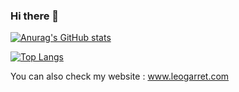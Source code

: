 ### Hi there 👋
  
[![Anurag's GitHub stats](https://github-readme-stats.vercel.app/api?username=leogarret&show_icons=true&theme=vue-dark)](https://github.com/anuraghazra/github-readme-stats)

[![Top Langs](https://github-readme-stats.vercel.app/api/top-langs/?username=leogarret&layout=compact)](https://github.com/anuraghazra/github-readme-stats)

You can also check my website : www.leogarret.com

<!--
**leogarret/leogarret** is a ✨ _special_ ✨ repository because its `README.md` (this file) appears on your GitHub profile.

Here are some ideas to get you started:

- 🔭 I’m currently working on ...
- 🌱 I’m currently learning ...
- 👯 I’m looking to collaborate on ...
- 🤔 I’m looking for help with ...
- 💬 Ask me about ...
- 📫 How to reach me: ...
- 😄 Pronouns: ...
- ⚡ Fun fact: ...
-->
